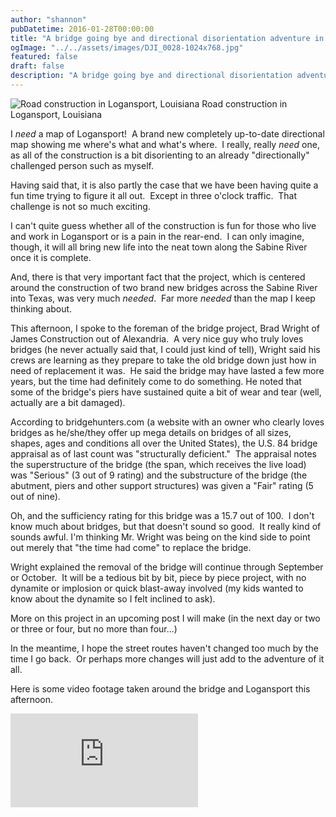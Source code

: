 ```yaml
---
author: "shannon"
pubDatetime: 2016-01-28T00:00:00
title: "A bridge going bye and directional disorientation adventure in Logansport Louisiana"
ogImage: "../../assets/images/DJI_0028-1024x768.jpg"
featured: false
draft: false
description: "A bridge going bye and directional disorientation adventure in Logansport Louisiana"
---
```


![Road construction in Logansport, Louisiana](@assets/images/DJI_0028.jpg) Road construction in Logansport, Louisiana

I _need_ a map of Logansport!  A brand new completely up-to-date directional map showing me where's what and what's where.  I really, really _need_ one, as all of the construction is a bit disorienting to an already "directionally" challenged person such as myself.

<!--more-->

Having said that, it is also partly the case that we have been having quite a fun time trying to figure it all out.  Except in three o'clock traffic.  That challenge is not so much exciting.

I can't quite guess whether all of the construction is fun for those who live and work in Logansport or is a pain in the rear-end.  I can only imagine, though, it will all bring new life into the neat town along the Sabine River once it is complete.

And, there is that very important fact that the project, which is centered around the construction of two brand new bridges across the Sabine River into Texas, was very much _needed_.  Far more _needed_ than the map I keep thinking about.

This afternoon, I spoke to the foreman of the bridge project, Brad Wright of James Construction out of Alexandria.  A very nice guy who truly loves bridges (he never actually said that, I could just kind of tell), Wright said his crews are learning as they prepare to take the old bridge down just how in need of replacement it was.  He said the bridge may have lasted a few more years, but the time had definitely come to do something. He noted that some of the bridge's piers have sustained quite a bit of wear and tear (well, actually are a bit damaged).

According to bridgehunters.com (a website with an owner who clearly loves bridges as he/she/they offer up mega details on bridges of all sizes, shapes, ages and conditions all over the United States), the U.S. 84 bridge appraisal as of last count was "structurally deficient."  The appraisal notes the superstructure of the bridge (the span, which receives the live load) was "Serious" (3 out of 9 rating) and the substructure of the bridge (the abutment, piers and other support structures) was given a "Fair" rating (5 out of nine).

Oh, and the sufficiency rating for this bridge was a 15.7 out of 100.  I don't know much about bridges, but that doesn't sound so good.  It really kind of sounds awful. I'm thinking Mr. Wright was being on the kind side to point out merely that "the time had come" to replace the bridge.

Wright explained the removal of the bridge will continue through September or October.  It will be a tedious bit by bit, piece by piece project, with no dynamite or implosion or quick blast-away involved (my kids wanted to know about the dynamite so I felt inclined to ask).

More on this project in an upcoming post I will make (in the next day or two or three or four, but no more than four...)

In the meantime, I hope the street routes haven't changed too much by the time I go back.  Or perhaps more changes will just add to the adventure of it all.

Here is some video footage taken around the bridge and Logansport this afternoon.

<iframe class="w-full aspect-video" src="https://www.youtube.com/embed/EbPKfp6ac7s" title="YouTube video player" frameborder="0" allow="accelerometer; autoplay; clipboard-write; encrypted-media; gyroscope; picture-in-picture; web-share" allowfullscreen></iframe>